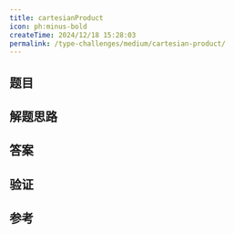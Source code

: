 ```yaml
---
title: cartesianProduct
icon: ph:minus-bold
createTime: 2024/12/18 15:28:03
permalink: /type-challenges/medium/cartesian-product/
---
```


## 题目

## 解题思路

## 答案

## 验证

## 参考
